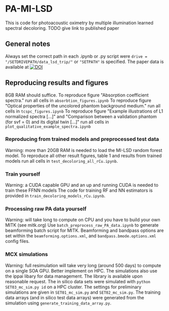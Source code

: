 # PA-MI-LSD
This is code for photoacoustic oximetry by multiple illumination learned spectral decoloring.
TODO give link to published paper

## General notes
Always set the correct path in each .ipynb or .py script were ``drive = "/SETDRIVEPATH/data_lsd_trip/"`` or `"SETPATH"` is specified.
The paper data is available at [![DOI](https://zenodo.org/badge/DOI/10.5281/zenodo.4549631.svg)](https://doi.org/10.5281/zenodo.4549631)

## Reproducing results and figures
8GB RAM should suffice.
To reproduce figure "Absorption coefficient spectra." run all cells in ``absorbtion_figures.ipynb``
To reproduce figure "Optical properties of the uncolored phantom background medium." run all cells in ``tcspc_figures.ipynb``
To reproduce figure "Example illustrations of L1 normalized spectra [...]" and "Comparison between a validation phantom (for svf = 0) and its digital twin [...]" run all cells in ``plot_qualitative_example_spectra.ipynb``

### Reproducing from trained models and preprocessed test data
Warning: more than 20GB RAM is needed to load the MI-LSD random forest model.
To reproduce all other result figures, table 1 and results from trained models run all cells in ``test_decoloring_all_rCu.ipynb``.
### Train yourself
Warning: a CUDA capable GPU and an up and running CUDA is needed to train these FFNN models
The code for training RF and NN estimators is provided in ``train_decoloring_models_rCu.ipynb``.
### Processing raw PA data yourself
Warning: will take long to compute on CPU and you have to build your own MITK (see mitk.org)
Use ``batch_preprocess_raw_PA_data.ipynb`` to generate beamforming batch script for MITK. Beamforming and bandpass options are set within the ``beamforming.options.xml``, and ``bandpass.bmode.options.xml`` config files.
### MCX simulations
Warning: full resimulation will take very long (around 500 days) to compute on a single SOA GPU. Better implement on HPC. The simulations also use the ippai libary for data management. The library is available upon reasonable request.
The in silico data sets were simulated with ``python SET03_mc_sim.py id`` on a HPC cluster. The settings for preliminary simulations are given in ``SET01_mc_sim.py`` and ``SET02_mc_sim.py``. The training data arrays (and in silico test data arrays) were generated from the simulation using ``generate_training_data_array.py``.
